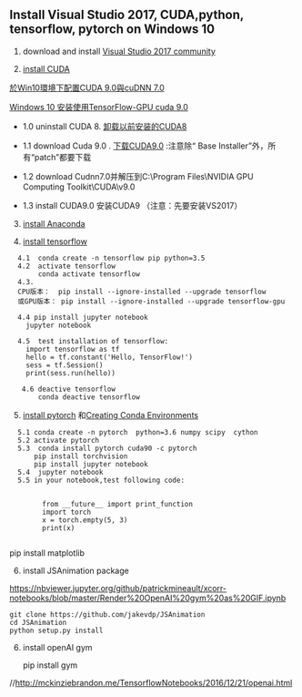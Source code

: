 

## Install Visual Studio 2017, CUDA,python, tensorflow, pytorch on Windows 10

1. download and install [Visual Studio 2017 community](https://www.visualstudio.com/downloads/)

2. [install CUDA](https://docs.nvidia.com/cuda/cuda-installation-guide-microsoft-windows/index.html)

[於Win10環境下配置CUDA 9.0與cuDNN 7.0](https://rreadmorebooks.blogspot.com/2018/01/win10cuda-90cudnn-70.html)
  
[Windows 10 安装使用TensorFlow-GPU cuda 9.0](https://www.codetd.com/article/147955)
  
   - 1.0 uninstall CUDA 8. [卸载以前安装的CUDA8](https://blog.csdn.net/shuiyuejihua/article/details/78738664)
   
   - 1.1 download Cuda 9.0 . [下载CUDA9.0](https://developer.nvidia.com/cuda-90-download-archive)  :注意除“ Base Installer”外，所有“patch”都要下载
   - 1.2 download Cudnn7.0并解压到C:\Program Files\NVIDIA GPU Computing Toolkit\CUDA\v9.0
   
   - 1.3 install CUDA9.0 安装CUDA9 （注意：先要安装VS2017） 

 

3. [install Anaconda](https://www.anaconda.com/download/)



4. [install tensorflow](https://www.tensorflow.org/install/)
```
  4.1  conda create -n tensorflow pip python=3.5 
  4.2  activate tensorflow    
       conda activate tensorflow
  4.3. 
  CPU版本：  pip install --ignore-installed --upgrade tensorflow
  或GPU版本： pip install --ignore-installed --upgrade tensorflow-gpu 
  
  4.4 pip install jupyter notebook
    jupyter notebook
    
  4.5  test installation of tensorflow:
    import tensorflow as tf
    hello = tf.constant('Hello, TensorFlow!')
    sess = tf.Session()
    print(sess.run(hello))
    
   4.6 deactive tensorflow 
       conda deactive tensorflow
 ```
 
 5. [install pytorch](https://pytorch.org/) 和[Creating Conda Environments](https://dziganto.github.io/data%20science/python/anaconda/Creating-Conda-Environments/)

```
  5.1 conda create -n pytorch  python=3.6 numpy scipy  cython
  5.2 activate pytorch
  5.3  conda install pytorch cuda90 -c pytorch 
      pip install torchvision
      pip install jupyter notebook
  5.4  jupyter notebook
  5.5 in your notebook,test following code:
    
  
        from __future__ import print_function
        import torch
        x = torch.empty(5, 3)
        print(x)
    
 ```   
 
 pip install matplotlib
 
 6. install  JSAnimation package 
 
 https://nbviewer.jupyter.org/github/patrickmineault/xcorr-notebooks/blob/master/Render%20OpenAI%20gym%20as%20GIF.ipynb
 
 ```
 git clone https://github.com/jakevdp/JSAnimation
 cd JSAnimation
 python setup.py install
 ```
 
 6. install openAI gym
    
    pip install gym
  
   
   //http://mckinziebrandon.me/TensorflowNotebooks/2016/12/21/openai.html
